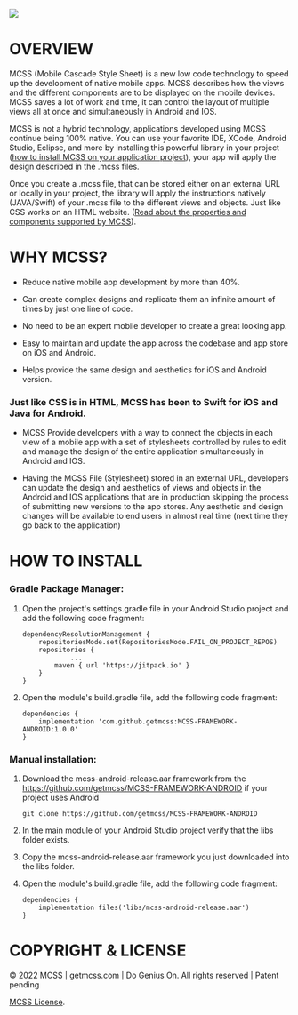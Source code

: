 [![](https://getmcss.com/_nuxt/img/logo.bdd3922.svg)](https://www.getmcss.com)

# OVERVIEW
MCSS (Mobile Cascade Style Sheet) is a new low code technology to speed up the development of native mobile apps. MCSS describes how the views and the different components are to be displayed on the mobile devices. MCSS saves a lot of work and time, it can control the layout of multiple views all at once and simultaneously in Android and IOS.

MCSS is not a hybrid technology, applications developed using MCSS continue being 100% native. You can use your favorite IDE, XCode, Android Studio, Eclipse, and more by installing this powerful library in your project ([how to install MCSS on your application project](https://docs.getmcss.com/installation-android)), your app will apply the design described in the .mcss files.

Once you create a .mcss file, that can be stored either on an external URL or locally in your project, the library will apply the instructions natively (JAVA/Swift) of your .mcss file to the different views and objects. Just like CSS works on an HTML website. ([Read about the properties and components supported by MCSS](https://docs.getmcss.com/selectors)).

# WHY MCSS?

- Reduce native mobile app development by more than 40%.

- Can create complex designs and replicate them an infinite amount of times by just one line of code.

- No need to be an expert mobile developer to create a great looking app.

- Easy to maintain and update the app across the codebase and app store on iOS and Android.

- Helps provide the same design and aesthetics for iOS and Android version.

### Just like CSS is in HTML, MCSS has been to Swift for iOS and Java for Android.

- MCSS Provide developers with a way to connect the objects in each view of a mobile app with a set of stylesheets controlled by rules to edit and manage the design of the entire application simultaneously in Android and IOS.

- Having the MCSS File (Stylesheet) stored in an external URL, developers can update the design and aesthetics of views and objects in the Android and IOS applications that are in production skipping the process of submitting new versions to the app stores. Any aesthetic and design changes will be available to end users in almost real time (next time they go back to the application)

# HOW TO INSTALL

### Gradle Package Manager:

1.  Open the project's settings.gradle file in your Android Studio project and add the following code fragment:

		dependencyResolutionManagement {
			repositoriesMode.set(RepositoriesMode.FAIL_ON_PROJECT_REPOS)
			repositories {
        			...
				maven { url 'https://jitpack.io' }
			}
		}

2.  Open the module's build.gradle file, add the following code fragment:

		dependencies {
			implementation 'com.github.getmcss:MCSS-FRAMEWORK-ANDROID:1.0.0'
		}


### Manual installation:

1.  Download the mcss-android-release.aar framework from the https://github.com/getmcss/MCSS-FRAMEWORK-ANDROID if your project uses Android

    ```
    git clone https://github.com/getmcss/MCSS-FRAMEWORK-ANDROID 
    ```

2.  In the main module of your Android Studio project verify that the libs folder exists.

3.	Copy the mcss-android-release.aar framework you just downloaded into the libs folder.

4.	Open the module's build.gradle file, add the following code fragment:

		dependencies {
			implementation files('libs/mcss-android-release.aar')
		}  

# COPYRIGHT & LICENSE
© 2022 MCSS | getmcss.com | Do Genius On. All rights reserved | Patent pending 

[MCSS License](https://www.getmcss.com/end-user-license).
